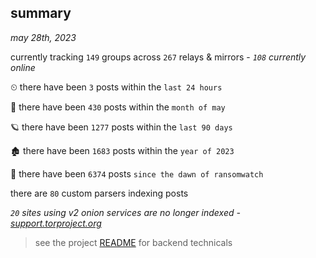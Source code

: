 
## summary
_may 28th, 2023_

currently tracking `149` groups across `267` relays & mirrors - _`108` currently online_

⏲ there have been `3` posts within the `last 24 hours`

🦈 there have been `430` posts within the `month of may`

🪐 there have been `1277` posts within the `last 90 days`

🏚 there have been `1683` posts within the `year of 2023`

🦕 there have been `6374` posts `since the dawn of ransomwatch`

there are `80` custom parsers indexing posts

_`20` sites using v2 onion services are no longer indexed - [support.torproject.org](https://support.torproject.org/onionservices/v2-deprecation/)_

> see the project [README](https://github.com/joshhighet/ransomwatch#ransomwatch--) for backend technicals
